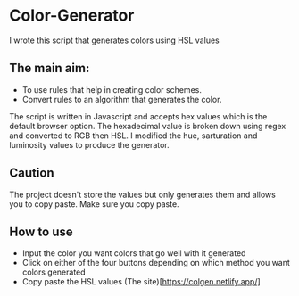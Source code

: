 # Color-Generator

I wrote this script that generates colors using HSL values
 ## The main aim:
 - To use rules that help in creating color schemes.
 - Convert rules to an algorithm that generates the color.
 
 The script is written in Javascript and accepts hex values which is the default browser option. The hexadecimal value is broken down using regex and converted to RGB then HSL.
 I modified the hue, sarturation and luminosity values to produce the generator.
## Caution
The project doesn't store the values but only generates them and allows you to copy paste. Make sure you copy paste.

## How to use

- Input the color you want colors that go well with it generated
- Click on either of the four buttons depending on which method you want colors generated
- Copy paste the HSL values 
(The site)[https://colgen.netlify.app/]
